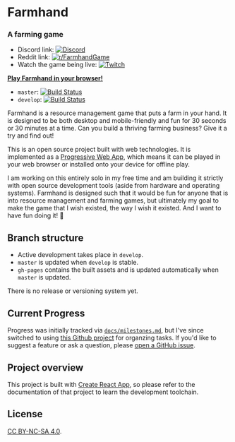 # Farmhand

### A farming game

- Discord link: [![Discord](https://img.shields.io/discord/714539345050075176?label=farmhand)](https://discord.gg/6cHEZ9H)
- Reddit link: [![r/FarmhandGame](https://img.shields.io/reddit/subreddit-subscribers/FarmhandGame?style=social)](https://www.reddit.com/r/FarmhandGame/)
- Watch the game being live: [![Twitch](https://img.shields.io/twitch/status/jeremyckahn?color=blueviolet)](https://www.twitch.tv/jeremyckahn)

**[Play Farmhand in your browser!](https://jeremyckahn.github.io/farmhand/)**

- `master`: [![Build Status](https://travis-ci.org/jeremyckahn/farmhand.svg?branch=master)](https://travis-ci.org/jeremyckahn/farmhand)
- `develop`: [![Build Status](https://travis-ci.org/jeremyckahn/farmhand.svg?branch=develop)](https://travis-ci.org/jeremyckahn/farmhand)

Farmhand is a resource management game that puts a farm in your hand. It is designed to be both desktop and mobile-friendly and fun for 30 seconds or 30 minutes at a time. Can you build a thriving farming business? Give it a try and find out!

This is an open source project built with web technologies. It is implemented as a [Progressive Web App](https://web.dev/what-are-pwas/), which means it can be played in your web browser or installed onto your device for offline play.

I am working on this entirely solo in my free time and am building it strictly with open source development tools (aside from hardware and operating systems). Farmhand is designed such that it would be fun for anyone that is into resource management and farming games, but ultimately my goal to make the game that I wish existed, the way I wish it existed. And I want to have fun doing it! 🙂

## Branch structure

- Active development takes place in `develop`.
- `master` is updated when `develop` is stable.
- `gh-pages` contains the built assets and is updated automatically when `master` is updated.

There is no release or versioning system yet.

## Current Progress

Progress was initially tracked via [`docs/milestones.md`](docs/milestones.md), but I've since switched to using [this Github project](https://github.com/jeremyckahn/farmhand/projects/1) for organzing tasks. If you'd like to suggest a feature or ask a question, please [open a GitHub issue](https://github.com/jeremyckahn/farmhand/issues).

## Project overview

This project is built with [Create React App](https://create-react-app.dev/), so please refer to the documentation of that project to learn the development toolchain.

## License

[CC BY-NC-SA 4.0](https://creativecommons.org/licenses/by-nc-sa/4.0/legalcode).
